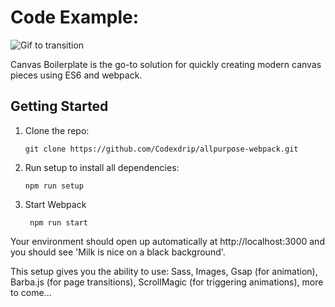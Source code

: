 # Code Example: 

![Gif to transition](https://media.giphy.com/media/VGUzUH08CumVZV8Suv/giphy.gif)


Canvas Boilerplate is the go-to solution for quickly creating modern canvas pieces using ES6 and webpack.

## Getting Started

1.  Clone the repo:

        git clone https://github.com/Codexdrip/allpurpose-webpack.git

2.  Run setup to install all dependencies:

        npm run setup

3. Start Webpack

        npm run start


Your environment should open up automatically at http://localhost:3000 and you should see 'Milk is nice on a black background'.

This setup gives you the ability to use:
Sass,
Images,
Gsap (for animation),
Barba.js (for page transitions),
ScrollMagic (for triggering animations),
more to come...
